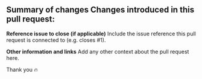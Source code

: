 **Summary of changes**
Changes introduced in this pull request:
- 

**Reference issue to close (if applicable)**
Include the issue reference this pull request is connected to (e.g. closes #1).

**Other information and links**
Add any other context about the pull request here.


Thank you 🔥